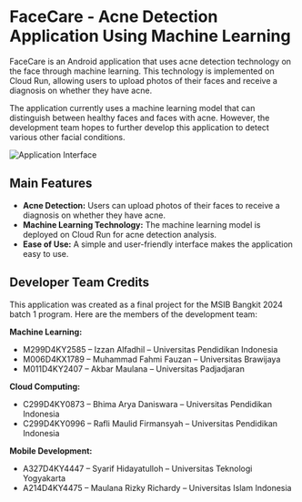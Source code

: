 # FaceCare - Acne Detection Application Using Machine Learning

FaceCare is an Android application that uses acne detection technology on the face through machine learning. This technology is implemented on Cloud Run, allowing users to upload photos of their faces and receive a diagnosis on whether they have acne.

The application currently uses a machine learning model that can distinguish between healthy faces and faces with acne. However, the development team hopes to further develop this application to detect various other facial conditions.

![Application Interface](https://github.com/syarifhiday/FaceCare/assets/91935536/8edabd00-93ab-4588-8dec-853d7ec61d4d)

## Main Features

- **Acne Detection:** Users can upload photos of their faces to receive a diagnosis on whether they have acne.
- **Machine Learning Technology:** The machine learning model is deployed on Cloud Run for acne detection analysis.
- **Ease of Use:** A simple and user-friendly interface makes the application easy to use.

## Developer Team Credits

This application was created as a final project for the MSIB Bangkit 2024 batch 1 program. Here are the members of the development team:

**Machine Learning:**
- M299D4KY2585 – Izzan Alfadhil – Universitas Pendidikan Indonesia
- M006D4KX1789 – Muhammad Fahmi Fauzan – Universitas Brawijaya
- M011D4KY2407 – Akbar Maulana – Universitas Padjadjaran

**Cloud Computing:**
- C299D4KY0873 – Bhima Arya Daniswara – Universitas Pendidikan Indonesia
- C299D4KY0996 – Rafli Maulid Firmansyah – Universitas Pendidikan Indonesia

**Mobile Development:**
- A327D4KY4447 – Syarif Hidayatulloh – Universitas Teknologi Yogyakarta
- A214D4KY4475 – Maulana Rizky Richardy – Universitas Islam Indonesia
